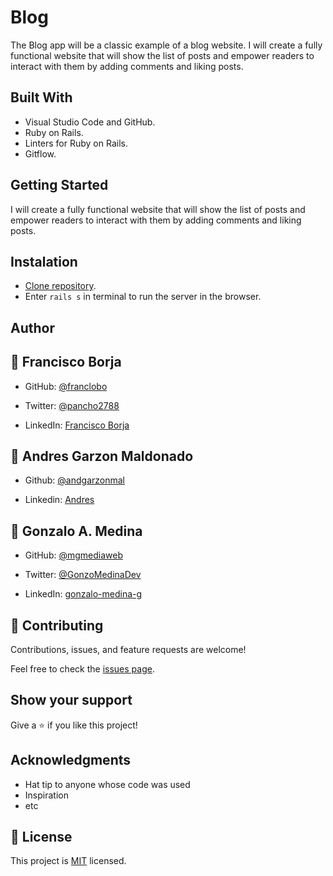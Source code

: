 # Blog
The Blog app will be a classic example of a blog website. I will create a fully functional website that will show the list of posts and empower readers to interact with them by adding comments and liking posts.

## Built With

- Visual Studio Code and GitHub.
- Ruby on Rails.
- Linters for Ruby on Rails.
- Gitflow.

## Getting Started

I will create a fully functional website that will show the list of posts and empower readers to interact with them by adding comments and liking posts.

## Instalation
- [Clone repository](git@github.com:franclobo/Blog.git).
- Enter `rails s` in terminal to run the server in the browser.

## Author

## 👤 Francisco Borja

- GitHub: [@franclobo](https://github.com/franclobo)

- Twitter: [@pancho2788](https://twitter.com/Pancho2788)

- LinkedIn: [Francisco Borja](https://www.linkedin.com/in/francisco-borja-lobato/)

## 👤 Andres Garzon Maldonado

- Github: [@andgarzonmal](https://github.com/Gopxfs)

- Linkedin: [Andres](https://www.linkedin.com/in/gabriel-fonseca-sales-8bb64b236/)

## 👤 Gonzalo A. Medina

- GitHub: [@mgmediaweb](https://github.com/mgmediaweb)

- Twitter: [@GonzoMedinaDev](https://twitter.com/GonzoMedinaDev)

- LinkedIn: [gonzalo-medina-g](https://www.linkedin.com/in/gonzalo-medina-g/)

## 🤝 Contributing

Contributions, issues, and feature requests are welcome!

Feel free to check the [issues page](../../issues/).

## Show your support

Give a ⭐️ if you like this project!

## Acknowledgments

- Hat tip to anyone whose code was used
- Inspiration
- etc

## 📝 License

This project is [MIT](./LICENSE) licensed.

